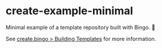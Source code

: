 # create-example-minimal

Minimal example of a template repository built with Bingo. 💝

See [create.bingo > Building Templates](https://www.create.bingo/build/about) for more information.
